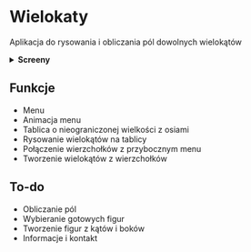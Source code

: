 # Wielokaty
Aplikacja do rysowania i obliczania pól dowolnych wielokątów
 <details>
    <summary><b>Screeny</b></summary>
    <img alt="Menu" src="https://github.com/Pasek108/Wielokaty/blob/main/readme_images/menu.png">
    <img alt="Menu start" src="https://github.com/Pasek108/Wielokaty/blob/main/readme_images/menu_start.png">
    <img alt="Menu vertices" src="https://github.com/Pasek108/Wielokaty/blob/main/readme_images/menu_start_vertices.png">
    <img alt="Board" src="https://github.com/Pasek108/Wielokaty/blob/main/readme_images/board.png">
</details> 

## Funkcje
* Menu
* Animacja menu
* Tablica o nieograniczonej wielkości z osiami
* Rysowanie wielokątów na tablicy
* Połączenie wierzchołków z przybocznym menu
* Tworzenie wielokątów z wierzchołków

## To-do
* Obliczanie pól
* Wybieranie gotowych figur
* Tworzenie figur z kątów i boków
* Informacje i kontakt
